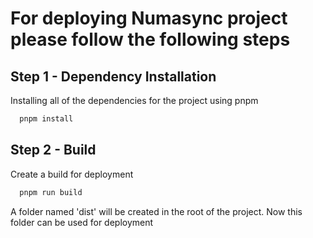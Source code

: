 # For deploying Numasync project please follow the following steps

## Step 1 - Dependency Installation

Installing all of the dependencies for the project using pnpm

```bash
  pnpm install
```

## Step 2 - Build

Create a build for deployment

```bash
  pnpm run build
```

A folder named 'dist' will be created in the root of the project. Now this folder can be used for deployment
